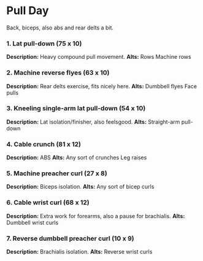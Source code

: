 # Pull Day
Back, biceps, also abs and rear delts a bit.

### 1. Lat pull-down (75 x 10)
**Description:**
Heavy compound pull movement.
**Alts:**
Rows
Machine rows

### 2. Machine reverse flyes (63 x 10)
**Description:**
Rear delts exercise, fits nicely here.
**Alts:**
Dumbbell flyes
Face pulls

### 3. Kneeling single-arm lat pull-down (54 x 10)
**Description:**
Lat isolation/finisher, also feelsgood.
**Alts:**
Straight-arm pull-down

### 4. Cable crunch (81 x 12)
**Description:**
ABS
**Alts:**
Any sort of crunches
Leg raises

### 5. Machine preacher curl (27 x 8)
**Description:**
Biceps isolation.
**Alts:**
Any sort of bicep curls

### 6. Cable wrist curl (68 x 12)
**Description:**
Extra work for forearms, also a pause for brachialis.
**Alts:**
Dumbbell wrist curls

### 7. Reverse dumbbell preacher curl (10 x 9)
**Description:**
Brachialis isolation.
**Alts:**
Reverse wrist curls
